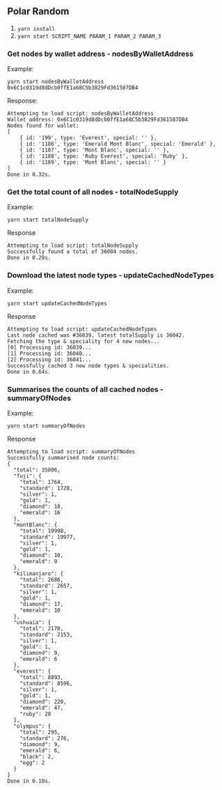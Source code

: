 ## Polar Random

1. `yarn install`
2. `yarn start SCRIPT_NAME PARAM_1 PARAM_2 PARAM_3`

### Get nodes by wallet address - nodesByWalletAddress

Example:

`yarn start nodesByWalletAddress 0x6C1c0319d8dDcb0ffE1a68C5b3829Fd361587DB4`

Response:

```
Attempting to load script: nodesByWalletAddress
Wallet address: 0x6C1c0319d8dDcb0ffE1a68C5b3829Fd361587DB4
Nodes found for wallet:
[
    { id: '199', type: 'Everest', special: '' },
    { id: '1186', type: 'Emerald Mont Blanc', special: 'Emerald' },
    { id: '1187', type: 'Mont Blanc', special: '' },
    { id: '1188', type: 'Ruby Everest', special: 'Ruby' },
    { id: '1189', type: 'Mont Blanc', special: '' }
]
Done in 0.32s.
```

### Get the total count of all nodes - totalNodeSupply

Example:

`yarn start totalNodeSupply`

Response

```
Attempting to load script: totalNodeSupply
Successfully found a total of 36004 nodes.
Done in 0.28s.
```

### Download the latest node types - updateCachedNodeTypes

Example:

`yarn start updateCachedNodeTypes`

Response

```
Attempting to load script: updateCachedNodeTypes
Last node cached was #36039, latest totalSupply is 36042.
Fetching the type & speciality for 4 new nodes...
[0] Processing id: 36039...
[1] Processing id: 36040...
[2] Processing id: 36041...
Successfully cached 3 new node types & specialities.
Done in 0.64s.
```

### Summarises the counts of all cached nodes - summaryOfNodes

Example:

`yarn start summaryOfNodes`

Response

```
Attempting to load script: summaryOfNodes
Successfully summarised node counts:
{
  "total": 35806,
  "fuji": {
    "total": 1764,
    "standard": 1728,
    "silver": 1,
    "gold": 1,
    "diamond": 18,
    "emerald": 16
  },
  "montBlanc": {
    "total": 19998,
    "standard": 19977,
    "silver": 1,
    "gold": 1,
    "diamond": 10,
    "emerald": 9
  },
  "kilimanjaro": {
    "total": 2686,
    "standard": 2657,
    "silver": 1,
    "gold": 1,
    "diamond": 17,
    "emerald": 10
  },
  "ushuaia": {
    "total": 2170,
    "standard": 2153,
    "silver": 1,
    "gold": 1,
    "diamond": 9,
    "emerald": 6
  },
  "everest": {
    "total": 8893,
    "standard": 8596,
    "silver": 1,
    "gold": 1,
    "diamond": 220,
    "emerald": 47,
    "ruby": 28
  },
  "olympus": {
    "total": 295,
    "standard": 276,
    "diamond": 9,
    "emerald": 6,
    "black": 2,
    "egg": 2
  }
}
Done in 0.10s.
```
